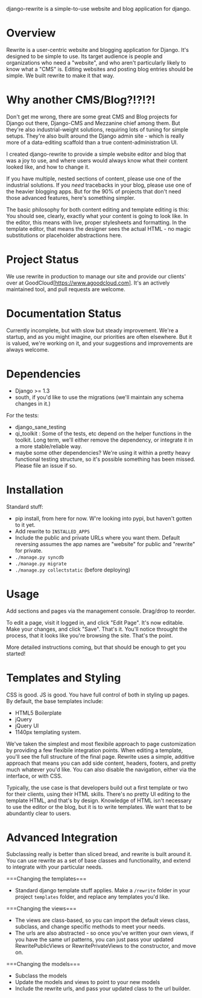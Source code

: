 django-rewrite is a simple-to-use website and blog application for django.

Overview
========
Rewrite is a user-centric website and blogging application for Django.  It's designed to be simple to use. Its target audience is people and organizations who need a "website", and who aren't particularly likely to know what a "CMS" is.  Editing websites and posting blog entries should be simple.  We built rewrite to make it that way.


Why another CMS/Blog?!?!?!
==========================

Don't get me wrong, there are some great CMS and Blog projects for Django out there, Django-CMS and Mezzanine chief among them.  But they're also industrial-weight solutions, requiring lots of tuning for simple setups.  They're also built around the Django admin site - which is really more of a data-editing scaffold than a true content-administration UI.  

I created django-rewrite to provide a simple website editor and blog that was a joy to use, and where users would always know what their content looked like, and how to change it.

If you have multiple, nested sections of content, please use one of the industrial solutions.  If you *need* tracebacks in your blog, please use one of the heavier blogging apps.  But for the 90% of projects that don't need those advanced features, here's something simpler.

The basic philosophy for both content editing and template editing is this: You should see, clearly, exactly what your content is going to look like.  In the editor, this means with live, proper stylesheets and formatting.  In the template editor, that means the designer sees the actual HTML - no magic substitutions or placeholder abstractions here.


Project Status
==============

We use rewrite in production to manage our site and provide our clients' over at GoodCloud[https://www.agoodcloud.com].  It's an actively maintained tool, and pull requests are welcome. 


Documentation Status
====================

Currently incomplete, but with slow but steady improvement. We're a startup, and as you might imagine, our priorities are often elsewhere.  But it is valued, we're working on it, and your suggestions and improvements are always welcome.


Dependencies
============
- Django >= 1.3
- south, if you'd like to use the migrations (we'll maintain any schema changes in it.)

For the tests:
- django_sane_testing
- qi_toolkit : Some of the tests, etc depend on the helper functions in the toolkit. Long term, we'll either remove the dependency, or integrate it in a more stable/reliable way.
- maybe some other dependencies? We're using it within a pretty heavy functional testing structure, so it's possible something has been missed. Please file an issue if so. 

Installation
============
Standard stuff: 

* pip install, from here for now.  W're looking into pypi, but haven't gotten to it yet.
* Add rewrite to `INSTALLED_APPS`
* Include the public and private URLs where you want them. Default reversing assumes the app names are "website" for public and "rewrite" for private.
* `./manage.py syncdb`
* `./manage.py migrate`
* `./manage.py collectstatic` (before deploying)

Usage
=====

Add sections and pages via the management console.  Drag/drop to reorder.

To edit a page, visit it logged in, and click "Edit Page".  It's now editable. Make your changes, and click "Save".  That's it. You'll notice throught the process, that it looks like you're browsing the site. That's the point.

More detailed instructions coming, but that should be enough to get you started!


Templates and Styling
=====================

CSS is good. JS is good.  You have full control of both in styling up pages.  By default, the base templates include:

* HTML5 Boilerplate
* jQuery
* jQuery UI
* 1140px templating system.

We've taken the simplest and most flexibile approach to page customization by providing a few flexibile integration points.  When editing a template, you'll see the full structure of the final page. Rewrite uses a simple, additive approach that means you can add side content, headers, footers, and pretty much whatever you'd like.  You can also disable the navigation, either via the interface, or with CSS.

Typically, the use case is that developers build out a first template or two for their clients, using their HTML skills.  There's no pretty UI editing to the template HTML, and that's by design. Knowledge of HTML isn't necessary to use the editor or the blog, but it is to write templates. We want that to be abundantly clear to users.


Advanced Integration
====================

Subclassing really is better than sliced bread, and rewrite is built around it.  You can use rewrite as a set of base classes and functionality, and extend to integrate with your particular needs.

===Changing the templates===

* Standard django template stuff applies. Make a `/rewrite` folder in your project `templates` folder, and replace any templates you'd like.

===Changing the views===

* The views are class-based, so you can import the default views class, subclass, and change specific methods to meet your needs.
* The urls are also abstracted - so once you've written your own views, if you have the same url patterns, you can just pass your updated RewritePublicViews or RewritePrivateViews to the constructor, and move on.

===Changing the models===

* Subclass the models
* Update the models and views to point to your new models
* Include the rewrite urls, and pass your updated class to the url builder.

